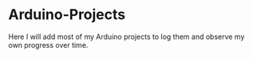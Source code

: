 # Arduino-Projects

Here I will add most of my Arduino projects to log them and observe my own progress over time.
